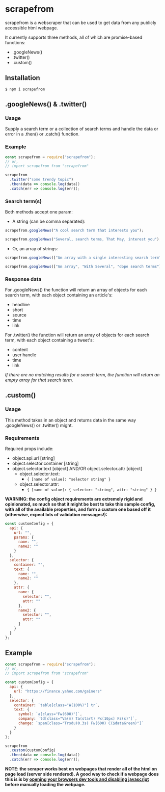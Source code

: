 # scrapefrom

scrapefrom is a webscraper that can be used to get data from any publicly accessible html webpage.

It currently supports three methods, all of which are promise-based functions:

- .googleNews()
- .twitter()
- .custom()

## Installation

```
$ npm i scrapefrom
```

## .googleNews() & .twitter()

### Usage

Supply a search term or a collection of search terms and handle the data or error in a .then() or .catch() function.

### Example

```javascript
const scrapefrom = require("scrapefrom");
// or,
// import scrapefrom from "scrapefrom"

scrapefrom
  .twitter("some trendy topic")
  .then(data => console.log(data))
  .catch(err => console.log(err));
```

### Search term(s)

Both methods accept one param:

- A string (can be comma separated):

```javascript
scrapefrom.googleNews("A cool search term that interests you");
```

```javascript
scrapefrom.googleNews("Several, search terms, That May, interest you");
```

- Or, an array of strings:

```javascript
scrapefrom.googleNews(["An array with a single interesting search term"]);
```

```javascript
scrapefrom.googleNews(["An array", "With Several", "dope search terms"]);
```

### Response data

For .googleNews() the function will return an array of objects for each search term, with each object containing an article's:

- headline
- short
- source
- time
- link

For .twitter() the function will return an array of objects for each search term, with each object containing a tweet's:

- content
- user handle
- time
- link

_If there are no matching results for a search term, the function will return an empty array for that search term._

## .custom()

### Usage

This method takes in an object and returns data in the same way .googleNews() or .twitter() might.

### Requirements

Required props include:

- object.api.url [string]
- object.selector.container [string]
- object.selector.text [object] AND/OR object.selector.attr [object]
  - object.selector.text:
    - `{ [name of value]: "selector string" }`
  - object.selector.attr:
    - `{ [name of value]: { selector: "string", attr: "string" } }`

**WARNING: the config object requirements are extremely rigid and opinionated, so much so that it might be best to take this sample config, with all of the available properties, and form a custom one based off it (otherwise, expect lots of validation messages!):**

```javascript
const customConfig = {
  api: {
    url: "",
    params: {
      name: "",
      name2: ""
    }
  },
  selector: {
    container: "",
    text: {
      name: "",
      name2: ""
    },
    attr: {
      name: {
        selector: "",
        attr: ""
      },
      name2: {
        selector: "",
        attr: ""
      }
    }
  }
};
```

## Example

```javascript
const scrapefrom = require("scrapefrom");
// or,
// import scrapefrom from "scrapefrom"

const customConfig = {
  api: {
    url: "https://finance.yahoo.com/gainers"
  },
  selector: {
    container: `table[class="W(100%)"] tr`,
    text: {
      symbol: `a[class="Fw(600)"]`,
      company: `td[class="Va(m) Ta(start) Px(10px) Fz(s)"]`,
      change: `span[class="Trsdu(0.3s) Fw(600) C($dataGreen)"]`
    }
  }
};

scrapefrom
  .custom(customConfig)
  .then(data => console.log(data))
  .catch(err => console.log(err));
```

**NOTE: the scraper works best on webpages that render all of the html on page load (server side rendered). A good way to check if a webpage does this is is by [opening your browsers dev tools and disabling javascript](https://developers.google.com/web/tools/chrome-devtools/javascript/disable) before manually loading the webpage.**

